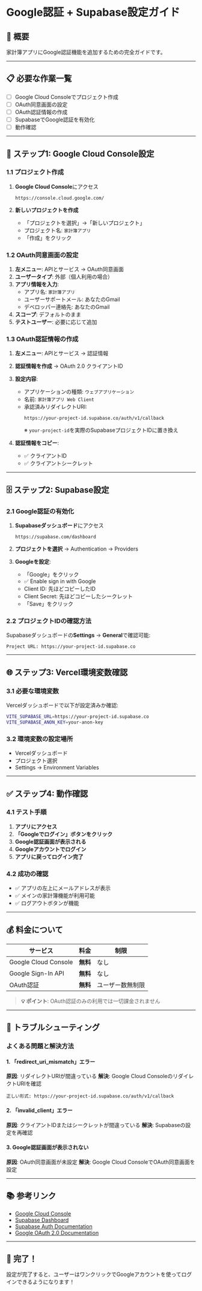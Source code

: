 # Google認証 + Supabase設定ガイド

## 🚀 概要
家計簿アプリにGoogle認証機能を追加するための完全ガイドです。

---

## 📋 必要な作業一覧
- [ ] Google Cloud Consoleでプロジェクト作成
- [ ] OAuth同意画面の設定
- [ ] OAuth認証情報の作成
- [ ] SupabaseでGoogle認証を有効化
- [ ] 動作確認

---

## 🔧 ステップ1: Google Cloud Console設定

### 1.1 プロジェクト作成
1. **Google Cloud Console**にアクセス
   ```
   https://console.cloud.google.com/
   ```

2. **新しいプロジェクトを作成**
   - 「プロジェクトを選択」→「新しいプロジェクト」
   - プロジェクト名: `家計簿アプリ`
   - 「作成」をクリック

### 1.2 OAuth同意画面の設定
1. **左メニュー**: APIとサービス → OAuth同意画面
2. **ユーザータイプ**: 外部（個人利用の場合）
3. **アプリ情報を入力**:
   - アプリ名: `家計簿アプリ`
   - ユーザーサポートメール: あなたのGmail
   - デベロッパー連絡先: あなたのGmail
4. **スコープ**: デフォルトのまま
5. **テストユーザー**: 必要に応じて追加

### 1.3 OAuth認証情報の作成
1. **左メニュー**: APIとサービス → 認証情報
2. **認証情報を作成** → OAuth 2.0 クライアントID
3. **設定内容**:
   - アプリケーションの種類: `ウェブアプリケーション`
   - 名前: `家計簿アプリ Web Client`
   - 承認済みリダイレクトURI:
     ```
     https://your-project-id.supabase.co/auth/v1/callback
     ```
     ※ `your-project-id`を実際のSupabaseプロジェクトIDに置き換え

4. **認証情報をコピー**:
   - ✅ クライアントID
   - ✅ クライアントシークレット

---

## 🗄️ ステップ2: Supabase設定

### 2.1 Google認証の有効化
1. **Supabaseダッシュボード**にアクセス
   ```
   https://supabase.com/dashboard
   ```

2. **プロジェクトを選択** → Authentication → Providers

3. **Googleを設定**:
   - 「Google」をクリック
   - ✅ Enable sign in with Google
   - Client ID: 先ほどコピーしたID
   - Client Secret: 先ほどコピーしたシークレット
   - 「Save」をクリック

### 2.2 プロジェクトIDの確認方法
Supabaseダッシュボードの**Settings** → **General**で確認可能:
```
Project URL: https://your-project-id.supabase.co
```

---

## 🌐 ステップ3: Vercel環境変数確認

### 3.1 必要な環境変数
Vercelダッシュボードで以下が設定済みか確認:

```bash
VITE_SUPABASE_URL=https://your-project-id.supabase.co
VITE_SUPABASE_ANON_KEY=your-anon-key
```

### 3.2 環境変数の設定場所
- Vercelダッシュボード
- プロジェクト選択
- Settings → Environment Variables

---

## ✅ ステップ4: 動作確認

### 4.1 テスト手順
1. **アプリにアクセス**
2. **「Googleでログイン」ボタンをクリック**
3. **Google認証画面が表示される**
4. **Googleアカウントでログイン**
5. **アプリに戻ってログイン完了**

### 4.2 成功の確認
- ✅ アプリの左上にメールアドレスが表示
- ✅ メインの家計簿機能が利用可能
- ✅ ログアウトボタンが機能

---

## 💰 料金について

| サービス | 料金 | 制限 |
|---------|------|------|
| Google Cloud Console | **無料** | なし |
| Google Sign-In API | **無料** | なし |
| OAuth認証 | **無料** | ユーザー数無制限 |

> **💡 ポイント**: OAuth認証のみの利用では一切課金されません

---

## 🔧 トラブルシューティング

### よくある問題と解決方法

#### 1. 「redirect_uri_mismatch」エラー
**原因**: リダイレクトURIが間違っている
**解決**: Google Cloud ConsoleのリダイレクトURIを確認
```
正しい形式: https://your-project-id.supabase.co/auth/v1/callback
```

#### 2. 「invalid_client」エラー
**原因**: クライアントIDまたはシークレットが間違っている
**解決**: Supabaseの設定を再確認

#### 3. Google認証画面が表示されない
**原因**: OAuth同意画面が未設定
**解決**: Google Cloud ConsoleでOAuth同意画面を設定

---

## 📚 参考リンク

- [Google Cloud Console](https://console.cloud.google.com/)
- [Supabase Dashboard](https://supabase.com/dashboard)
- [Supabase Auth Documentation](https://supabase.com/docs/guides/auth)
- [Google OAuth 2.0 Documentation](https://developers.google.com/identity/protocols/oauth2)

---

## 🎉 完了！

設定が完了すると、ユーザーはワンクリックでGoogleアカウントを使ってログインできるようになります！